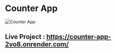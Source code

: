 # Counter App

![Counter App](https://user-images.githubusercontent.com/104242641/212832010-07e1fffe-c10c-4870-b39f-a50d73e95382.png)

## Live Project : https://counter-app-2vo8.onrender.com/
